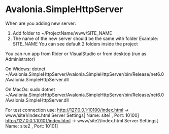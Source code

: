 # Avalonia.SimpleHttpServer

When are you adding new server:
1. Add folder to ~/ProjectName/www/SITE_NAME
2. The name of the new server should be the same with folder Example: SITE_NAME
You can see default 2 folders inside the project

You can run app from Rider or VisualStudio or from desktop (run as Administrator)

On Widows:
dotnet ~/Avalonia.SimpleHttpServer/Avalonia.SimpleHttpServer/bin/Release/net6.0/Avalonia.SimpleHttpServer.dll

On MacOs:
sudo dotnet ~/Avalonia.SimpleHttpServer/Avalonia.SimpleHttpServer/bin/Release/net6.0/Avalonia.SimpleHttpServer.dll

For test connection use: 
http://127.0.0.1:10100/index.html  -> www/site1/index.html  Server Settings[ Name: site1 , Port: 10100]
http://127.0.0.1:10101/index.html  -> www/site2/index.html  Server Settings[ Name: site2 , Port: 10101]
